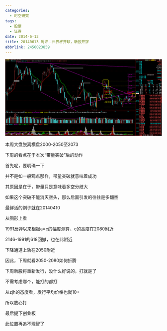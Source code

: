 ```yaml
---
categories:
  - 时空研究
tags:
  - 股票
  - 证券
date: 2014-6-13
title: 20140613 周评：世界杯开球，新股开锣
abbrlink: 2456023859
---
```

![20140613-0](/images/20140613-0.gif)

本周大盘脱离横盘2000-2050至2073

下周的看点在于本次“带量突破”后的动作

首先呢，要明确一下

并不是如一般观点那样，带量突破就意味着成功

其原因是在于，带量只是意味着多空分歧大

如果这个突破不能消灭空头，那么后面引发的往往是多翻空

最鲜活的例子就在20140410


从图形上看

1991反弹以来根据a=c的幅度测算，c的高度在2080附近

2146-1991的618回撤，也在此附近

下降通道上轨在2050附近

因此，下周就看2050-2080如何折腾


下周新股将重新发行，没什么好说的，打就是了

不需考虑哪个，能打的都打

从zjh的态度看，发行平均价格也就10+

所以放心打


最后提下创业板

此位置再追不理智了